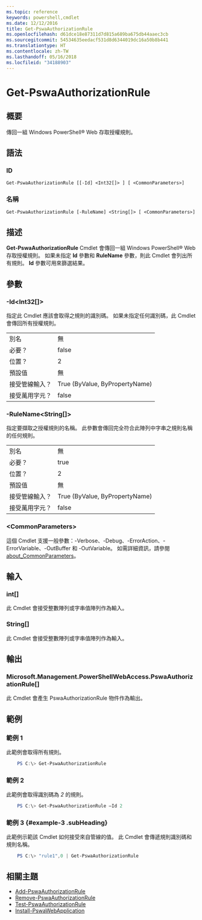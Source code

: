 ```yaml
---
ms.topic: reference
keywords: powershell,cmdlet
ms.date: 12/12/2016
title: Get-PswaAuthorizationRule
ms.openlocfilehash: d61dce18e87311d7d815a689ba675db44aaec3cb
ms.sourcegitcommit: 54534635eedacf531d8d6344019dc16a50b8b441
ms.translationtype: HT
ms.contentlocale: zh-TW
ms.lasthandoff: 05/16/2018
ms.locfileid: "34188903"
---
```

# <a name="get-pswaauthorizationrule"></a>Get-PswaAuthorizationRule

## <a name="synopsis"></a>概要

傳回一組 Windows PowerShell® Web 存取授權規則。

## <a name="syntax"></a>語法

### <a name="id"></a>ID
```
Get-PswaAuthorizationRule [[-Id] <Int32[]> ] [ <CommonParameters>]
```

### <a name="name"></a>名稱
```
Get-PswaAuthorizationRule [-RuleName] <String[]> [ <CommonParameters>]
```

## <a name="description"></a>描述

**Get-PswaAuthorizationRule** Cmdlet 會傳回一組 Windows PowerShell® Web 存取授權規則。
如果未指定 **Id** 參數和 **RuleName** 參數，則此 Cmdlet 會列出所有規則。 **Id** 參數可用來篩選結果。

## <a name="parameters"></a>參數

### <a name="-idltint32gt"></a>-Id&lt;Int32\[\]&gt;

指定此 Cmdlet 應該會取得之規則的識別碼。 如果未指定任何識別碼，此 Cmdlet 會傳回所有授權規則。

|||
|-|-|
| 別名                              | 無                                 |
| 必要？                            | false                                |
| 位置？                            | 2                                    |
| 預設值                        | 無                                 |
| 接受管線輸入？               | True (ByValue, ByPropertyName)       |
| 接受萬用字元？          | false                                |

### <a name="-rulenameltstringgt"></a>-RuleName&lt;String\[\]&gt;

指定要擷取之授權規則的名稱。 此參數會傳回完全符合此陣列中字串之規則名稱的任何規則。

|||
|-|-|
| 別名                              | 無                                 |
| 必要？                            | true                                 |
| 位置？                            | 2                                    |
| 預設值                        | 無                                 |
| 接受管線輸入？               | True (ByValue, ByPropertyName)       |
| 接受萬用字元？          | false                                |

### <a name="ltcommonparametersgt"></a>&lt;CommonParameters&gt;

這個 Cmdlet 支援一般參數：-Verbose、-Debug、-ErrorAction、-ErrorVariable、-OutBuffer 和 -OutVariable。
如需詳細資訊，請參閱 [about_CommonParameters](http://go.microsoft.com/fwlink/p/?LinkID=113216)。

## <a name="inputs"></a>輸入

### <a name="int"></a>int\[\]

此 Cmdlet 會接受整數陣列或字串值陣列作為輸入。

### <a name="string"></a>String\[\]

此 Cmdlet 會接受整數陣列或字串值陣列作為輸入。

## <a name="outputs"></a>輸出

### <a name="microsoftmanagementpowershellwebaccesspswaauthorizationrule"></a>Microsoft.Management.PowerShellWebAccess.PswaAuthorizationRule\[\]

此 Cmdlet 會產生 PswaAuthorizationRule 物件作為輸出。


## <a name="examples"></a>範例

### <a name="example-1"></a>範例 1

此範例會取得所有規則。

```PowerShell
    PS C:\> Get-PswaAuthorizationRule
```

### <a name="example-2"></a>範例 2

此範例會取得識別碼為 *2* 的規則。

```PowerShell
    PS C:\> Get-PswaAuthorizationRule –Id 2
```

### <a name="example-3-example-3-subheading"></a>範例 3 {#example-3 .subHeading}

此範例示範該 Cmdlet 如何接受來自管線的值。
此 Cmdlet 會傳遞規則識別碼和規則名稱。

```PowerShell
    PS C:\> "rule1",0 | Get-PswaAuthorizationRule
```

## <a name="related-topics"></a>相關主題

- [Add-PswaAuthorizationRule](add-pswaauthorizationrule.md)
- [Remove-PswaAuthorizationRule](remove-pswaauthorizationrule.md)
- [Test-PswaAuthorizationRule](test-pswaauthorizationrule.md)
- [Install-PswaWebApplication](install-pswawebapplication.md)